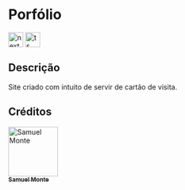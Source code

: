 <h1>Porfólio</h1>

<div style="display: inline-block">
   <img align="middle" alt="nextJS" height="30" src="https://camo.githubusercontent.com/b7395b00d152dc8f19cec61f582369bd580e31b8ed93d34646ec43aa675baa7c/68747470733a2f2f696d672e736869656c64732e696f2f62616467652f4e6578742d626c61636b3f7374796c653d666f722d7468652d6261646765266c6f676f3d6e6578742e6a73266c6f676f436f6c6f723d7768697465" data-canonical-src="https://img.shields.io/badge/Next-black?style=for-the-badge&amp;logo=next.js&amp;logoColor=white" style="max-width: 100%;">
    <img align="middle" height="30" src="https://camo.githubusercontent.com/f33034d35f7b1a9706dda4de4469ead7777a7d16b6c27a2e8c72bf9d0a0d9608/68747470733a2f2f62616467656e2e6e65742f62616467652f2d2f547970655363726970743f69636f6e3d74797065736372697074266c6162656c266c6162656c436f6c6f723d626c756526636f6c6f723d353535353535" alt="ts" data-canonical-src="https://badgen.net/badge/-/TypeScript?icon=typescript&amp;label&amp;labelColor=blue&amp;color=555555" style="max-width: 100%;">

 <h2>Descrição</h2>
  
  Site criado com intuito de servir de cartão de visita.
  
  <h2> Créditos </h2>

  <a href="https://github.com/SamuelGMonte">
        <img src="https://cdn.discordapp.com/attachments/857986664139063306/1093286537959051294/eu.jpg" width="100px;" alt="Samuel Monte"/><br>
        <sub>
          <b>Samuel Monte</b>
        </sub>
